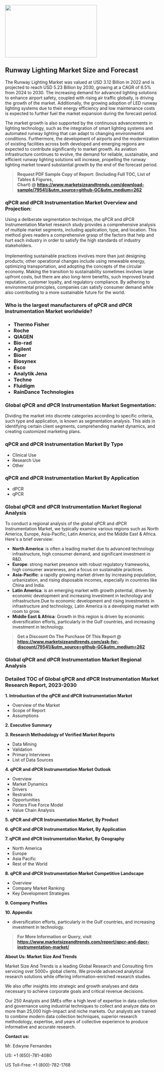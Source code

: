 <p><img class="alignnone size-medium wp-image-20088" src="https://ffe5etoiles.com/wp-content/uploads/2024/12/MST1-300x171.png" alt="" width="300" height="171" /></p><h2>Runway Lighting Market Size and Forecast</h2><p>The Runway Lighting Market was valued at USD 3.12 Billion in 2022 and is projected to reach USD 5.23 Billion by 2030, growing at a CAGR of 6.5% from 2024 to 2030. The increasing demand for advanced lighting solutions to enhance airport safety, coupled with rising air traffic globally, is driving the growth of the market. Additionally, the growing adoption of LED runway lighting systems due to their energy efficiency and low maintenance costs is expected to further fuel the market expansion during the forecast period.</p><p>The market growth is also supported by the continuous advancements in lighting technology, such as the integration of smart lighting systems and automated runway lighting that can adapt to changing environmental conditions. Furthermore, the development of airports and the modernization of existing facilities across both developed and emerging regions are expected to contribute significantly to market growth. As aviation infrastructure continues to evolve, the demand for reliable, sustainable, and efficient runway lighting solutions will increase, propelling the runway lighting market toward substantial growth by the end of the forecast period.</p></p><blockquote id="" class=""><strong>Request PDF Sample Copy of Report: (Including Full TOC, List of Tables &amp; Figures, Chart)&nbsp;@&nbsp;<strong><a href="https://www.marketsizeandtrends.com/download-sample/79541/&utm_source=github-GC&utm_medium=262" target="_blank">https://www.marketsizeandtrends.com/download-sample/79541/&utm_source=github-GC&utm_medium=262</a></strong></strong></blockquote><h3 id="" class="">qPCR and dPCR Instrumentation Market&nbsp;Overview and Projection:</h3><p id="" class="">Using a deliberate segmentation technique, the qPCR and dPCR Instrumentation Market research study provides a comprehensive analysis of multiple market segments, including application, type, and location. This method gives readers a comprehensive grasp of the factors that help and hurt each industry in order to satisfy the high standards of industry stakeholders. <br /> <br />Implementing sustainable practices involves more than just designing products; other operational changes include using renewable energy, optimizing transportation, and adopting the concepts of the circular economy. Making the transition to sustainability sometimes involves large upfront costs, but there are also long-term benefits, such improved brand reputation, customer loyalty, and regulatory compliance. By adhering to environmental principles, companies can satisfy consumer demand while also contributing to a more sustainable future for the world.</p><h3 id="" class="">Who is the largest manufacturers of&nbsp;qPCR and dPCR Instrumentation Market worldwide?</h3><h3 class=""><p><ul><li>Thermo Fisher </li><li> Roche </li><li> QIAGEN </li><li> Bio-rad </li><li> Agilent </li><li> Bioer </li><li> Biosynex </li><li> Esco </li><li> Analytik Jena </li><li> Techne </li><li> Fluidigm </li><li> RainDance Technologies</li></ul></p></h3><h3 id="" class="">Global&nbsp;qPCR and dPCR Instrumentation Market Segmentation:</h3><p id="" class="">Dividing the market into discrete categories according to specific criteria, such type and application, is known as segmentation analysis. This aids in identifying certain client segments, comprehending market dynamics, and creating customized marketing plans.</p><h3 id="" class="">qPCR and dPCR Instrumentation Market&nbsp;By Type</h3><p><p><ul><li>Clinical Use</li><li> Research Use</li><li> Other</p></li></ul></p></p><h3 id="" class="">qPCR and dPCR Instrumentation Market&nbsp;By Application</h3><p class=""><p><ul><li>dPCR</li><li> qPCR</li></ul></p></p><h3 id="" class="">Global qPCR and dPCR Instrumentation Market Regional Analysis</h3><p id="" class="">To conduct a regional analysis of the global qPCR and dPCR Instrumentation Market, we typically examine various regions such as North America, Europe, Asia-Pacific, Latin America, and the Middle East &amp; Africa. Here's a brief overview:</p><ul><li><strong>North America</strong>: is often a leading market due to advanced technology infrastructure, high consumer demand, and significant investment in R&amp;D.</li><li><strong>Europe</strong>: strong market presence with robust regulatory frameworks, high consumer awareness, and a focus on sustainable practices.</li><li><strong>Asia-Pacific</strong>: a rapidly growing market driven by increasing population, urbanization, and rising disposable incomes, especially in countries like China and India.</li><li><strong>Latin America</strong>: is an emerging market with growth potential, driven by economic development and increasing investment in technology and infrastructure.Due to economic development and rising investments in infrastructure and technology, Latin America is a developing market with room to grow.</li><li><strong>Middle East &amp; Africa</strong>: Growth in this region is driven by economic diversification efforts, particularly in the Gulf countries, and increasing investment in technology.</li></ul><blockquote id="" class=""><strong>Get a Discount On The Purchase Of This Report @ <strong><a href="https://www.marketsizeandtrends.com/ask-for-discount/79541/&utm_source=github-GC&utm_medium=262" target="_blank">https://www.marketsizeandtrends.com/ask-for-discount/79541/&utm_source=github-GC&utm_medium=262</a></strong></strong></blockquote><h3 id="" class="">Global qPCR and dPCR Instrumentation Market Regional Analysis</h3><h3 id="" class="">Detailed TOC of Global qPCR and dPCR Instrumentation Market Research Report, 2023-2030</h3><p id="" class=""><strong>1. Introduction of the qPCR and dPCR Instrumentation Market</strong></p><ul><li>Overview of the Market</li><li>Scope of Report</li><li>Assumptions</li></ul><p id="" class=""><strong>2. Executive Summary</strong></p><p id="" class=""><strong>3. Research Methodology of Verified Market Reports</strong></p><ul><li>Data Mining</li><li>Validation</li><li>Primary Interviews</li><li>List of Data Sources</li></ul><p id="" class=""><strong>4. qPCR and dPCR Instrumentation Market Outlook</strong></p><ul><li>Overview</li><li>Market Dynamics</li><li>Drivers</li><li>Restraints</li><li>Opportunities</li><li>Porters Five Force Model</li><li>Value Chain Analysis</li></ul><p id="" class=""><strong>5. qPCR and dPCR Instrumentation Market, By Product</strong></p><p id="" class=""><strong>6. qPCR and dPCR Instrumentation Market, By Application</strong></p><p id="" class=""><strong>7. qPCR and dPCR Instrumentation Market, By Geography</strong></p><ul><li>North America</li><li>Europe</li><li>Asia Pacific</li><li>Rest of the World</li></ul><p id="" class=""><strong>8. qPCR and dPCR Instrumentation Market Competitive Landscape</strong></p><ul><li>Overview</li><li>Company Market Ranking</li><li>Key Development Strategies</li></ul><p id="" class=""><strong>9. Company Profiles</strong></p><p id="" class=""><strong>10. Appendix</strong></p><ul><li>diversification efforts, particularly in the Gulf countries, and increasing investment in technology.</li></ul><blockquote id="" class=""><strong>For More Information or Query, visit <strong><strong><a href="https://www.marketsizeandtrends.com/report/qpcr-and-dpcr-instrumentation-market/" target="_blank">https://www.marketsizeandtrends.com/report/qpcr-and-dpcr-instrumentation-market/</a></strong></strong></strong></blockquote><p id="" class=""><strong>About Us: Market Size And Trends</strong></p><p id="" class="">Market Size And Trends is a leading Global Research and Consulting firm servicing over 5000+ global clients. We provide advanced analytical research solutions while offering information-enriched research studies.</p><p id="" class="">We also offer insights into strategic and growth analyses and data necessary to achieve corporate goals and critical revenue decisions.</p><p id="" class="">Our 250 Analysts and SMEs offer a high level of expertise in data collection and governance using industrial techniques to collect and analyze data on more than 25,000 high-impact and niche markets. Our analysts are trained to combine modern data collection techniques, superior research methodology, expertise, and years of collective experience to produce informative and accurate research.</p><p id="" class=""><strong>Contact us:</strong></p><p id="" class="">Mr. Edwyne Fernandes</p><p id="" class="">US: +1 (650)-781-4080</p><p id="" class="">US Toll-Free: +1 (800)-782-1768</p>
